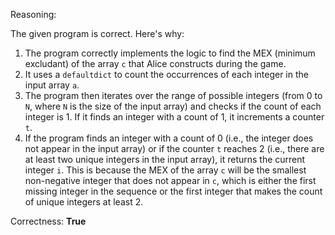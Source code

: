 Reasoning:

The given program is correct. Here's why:

1.  The program correctly implements the logic to find the MEX (minimum excludant) of the array `c` that Alice constructs during the game.
2.  It uses a `defaultdict` to count the occurrences of each integer in the input array `a`.
3.  The program then iterates over the range of possible integers (from 0 to `N`, where `N` is the size of the input array) and checks if the count of each integer is 1. If it finds an integer with a count of 1, it increments a counter `t`.
4.  If the program finds an integer with a count of 0 (i.e., the integer does not appear in the input array) or if the counter `t` reaches 2 (i.e., there are at least two unique integers in the input array), it returns the current integer `i`. This is because the MEX of the array `c` will be the smallest non-negative integer that does not appear in `c`, which is either the first missing integer in the sequence or the first integer that makes the count of unique integers at least 2.

Correctness: **True**